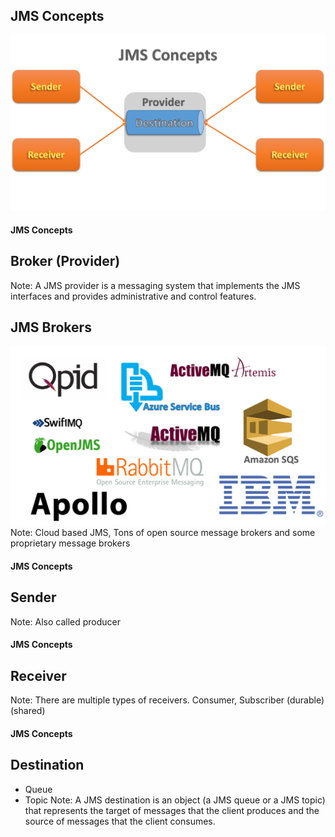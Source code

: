 ## JMS Concepts


![](image/JmsConcepts.png)


#### JMS Concepts
## Broker (Provider)
Note: A JMS provider is a messaging system that implements the JMS interfaces and provides administrative and control features.


## JMS Brokers
![](image/Brokers.png)
Note: Cloud based JMS, Tons of open source message brokers and some proprietary message brokers


#### JMS Concepts
## Sender
Note: Also called producer


#### JMS Concepts
## Receiver
Note: There are multiple types of receivers. Consumer, Subscriber (durable) (shared)


#### JMS Concepts
## Destination
* Queue
* Topic
Note: A JMS destination is an object (a JMS queue or a JMS topic) that represents the target of messages that the client produces and the source of messages that the client consumes.
